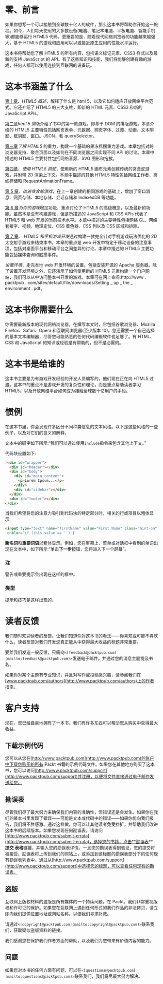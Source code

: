 # 零、前言

如果你想写一个可以接触到全球数十亿人的软件，那么这本书将帮助你开始这一旅程。如今，人们每天使用的大多数设备(电脑、笔记本电脑、平板电脑、智能手机等)都能够运行 HTML5 代码。更重要的是，随着现代网络浏览器的功能越来越强大，基于 HTML5 的游戏和应用可以以或接近原生应用的性能水平运行。

这本书将帮助您了解 HTML5 的所有内容，包括语义标记元素、CSS3 样式以及最新的支持 JavaScript 的 API。有了这些知识和技能，我们将能够创建有趣的游戏，任何人都可以使用连接到互联网的设备玩。

# 这本书涵盖了什么

[第 1 章](1.html "Chapter 1. An Overview of HTML5")、*HTML5 概述*，解释了什么是 html 5，以及它如何适应开放网络平台范式。它还介绍了 HTML5 的三大支柱，即新的 HTML 元素、CSS3 和新的 JavaScript APIs。

[第二章](2.html "Chapter 2. HTML5 Typography")*html 5 排版*介绍了书中的第一款游戏，即基于 DOM 的排版游戏。本章介绍的 HTML5 主要特性包括网页表单、元数据、网页字体、过渡、动画、文本阴影、框阴影、窗口。JSON，和 querySelector。

[第三章](3.html "Chapter 3. Understanding the Gravity of HTML5")*了解 HTML5* 的重力，构建一个基础的果冻摇摆重力游戏。本章包括对跨浏览器支持、聚合页面以及如何在不同浏览器之间实现不同 API 的讨论。本章中描述的 HTML5 主要特性包括网络音频、SVG 图形和拖放。

[第四章](4.html "Chapter 4. Using HTML5 to Catch a Snake")、*使用 HTML5 抓蛇*，使用新的 HTML5 画布元素创建传统的贪食蛇游戏，并附带 2D 渲染上下文。本章中描述的其他 HTML5 特性包括网络工作者、离线存储和 RequestAnimationFrame。

[第 5 章](5.html "Chapter 5. Improving the Snake Game")、*改进贪食蛇游戏*，在上一章创建的相同游戏的基础上，增加了窗口消息、网页存储、本地存储、会话存储和 IndexedDB 等功能。

[第 6 章](6.html "Chapter 6. Adding Features to Your Game")*为你的游戏*增加功能，重点讨论了 HTML5 的高级概念，以及最新的功能。虽然本章没有构建游戏，但是所描述的 JavaScript 和 CSS APIs 代表了 HTML5 和 web 开发的当前技术水平。本章中描述的主要特性包括网络 GL、网络套接字、视频、地理定位、CSS 着色器、CSS 列以及 CSS 区域和排除。

[第 7 章](7.html "Chapter 7. HTML5 and Mobile Game Development")、 *HTML5 和手机游戏开发*通过构建一款完全针对手机游戏玩法优化的 2D 太空射手游戏来结束本书。本章的重点是 web 开发中特定于移动设备的注意事项，包括对桌面平台和移动平台之间差异的讨论。本章中描述的 HTML5 主要功能包括媒体查询和触摸事件。

*设置环境*，走完本地 web 开发环境的设置，包括安装开源的 Apache 服务器。除了设置开发环境之外，它还演示了如何使用新的 HTML5 元素构建一个门户网站，我们可以从中访问整本书开发的游戏。本章可在网上查阅:http://www . packtpub . com/sites/default/file/downloads/Setting _ up _ the _ environment . pdf。

# 这本书你需要什么

你需要最新版本的现代网络浏览器，在撰写本文时，它包括谷歌浏览器、Mozilla Firefox、Safari、Opera 和互联网浏览器(至少版本 10)。您还需要一个自己选择的基本文本编辑器，尽管您可能熟悉的任何代码编辑软件也足够了。有 HTML、CSS 和 JavaScript 的知识或经验是有帮助的，但不是必需的。

# 这本书是给谁的

这本书主要是为有游戏开发经验的开发人员编写的，他们现在正在向 HTML5 过渡。这本书的重点不是游戏开发的复杂性和理论，而是重点帮助读者学习 HTML5，以及开放网络平台如何成为接触全球数十亿用户的手段。

# 惯例

在这本书里，你会发现许多区分不同种类信息的文本风格。以下是这些风格的一些例子，以及对它们的含义的解释。

文本中的码字如下所示:“我们可以通过使用`include`指令来包含其他上下文。”

代码块设置如下:

```html
[<div id="wrapper">
  <div id="header"></div>
  <div id="body">
    <div id="main_content">
      <p>Lorem Ipsum...</p>
    </div>
    <div id="sidebar"></div>
  </div>
  <div id="footer"></div>
</div>
```

当我们希望将您的注意力吸引到代码块的特定部分时，相关的行或项目以粗体显示:

```html
<input type="text" name="firstName" value="First Name" class="hint-on"
 onblur="if (this.value == '') {

```

**新名词**和**重要词语**以粗体显示。例如，您在屏幕上、菜单或对话框中看到的单词出现在文本中，如下所示:“单击**下一步**按钮，您将进入下一个屏幕”。

### 注

警告或重要提示会出现在这样的框中。

### 类型

提示和技巧是这样出现的。

# 读者反馈

我们随时欢迎读者的反馈。让我们知道你对这本书的看法——你喜欢或可能不喜欢什么。读者反馈对我们开发您真正能从中获得最大收益的标题非常重要。

要给我们发送一般反馈，只需向`<[feedback@packtpub.com](mailto:feedback@packtpub.com)>`发送电子邮件，并通过您的消息主题提及书名。

如果你对某个主题有专业知识，并且对写作或投稿感兴趣，请参阅我们在[www.packtpub.com/authors](http://www.packtpub.com/authors)上的作者指南。

# 客户支持

现在，您已经自豪地拥有了一本书，我们有许多东西可以帮助您从购买中获得最大收益。

## 下载示例代码

您可以从您在[http://www.packtpub.com](http://www.packtpub.com)的账户中下载您购买的所有 Packt 书籍的示例代码文件。如果您在其他地方购买了这本书，您可以访问[http://www.packtpub.com/support](http://www.packtpub.com/support)并注册，以便将文件直接通过电子邮件发送给您。

## 勘误表

尽管我们尽了最大努力来确保我们内容的准确性，但错误还是会发生。如果你在我们的某本书里发现了错误——可能是文本或代码中的错误——如果你能向我们报告，我们将不胜感激。通过这样做，你可以让其他读者免受挫折，并帮助我们改进这本书的后续版本。如果您发现任何勘误表，请访问[http://www.packtpub.com/submit-errata](http://www.packtpub.com/submit-errata)，选择您的书籍，点击**勘误表** **提交** **表格**链接，并输入您的勘误表详情。一旦您的勘误表得到验证，您的提交将被接受，勘误表将上传到我们的网站上，或添加到该标题的勘误表部分下的任何现有勘误表列表中。通过从[http://www.packtpub.com/support](http://www.packtpub.com/support)中选择您的标题，可以查看任何现有的勘误表。

## 盗版

互联网上版权材料的盗版是所有媒体的一个持续问题。在 Packt，我们非常重视版权和许可证的保护。如果您在互联网上遇到任何形式的我们作品的非法拷贝，请立即向我们提供位置地址或网站名称，以便我们寻求补救。

请通过`<[copyright@packtpub.com](mailto:copyright@packtpub.com)>`联系我们，获取疑似盗版资料的链接。

我们感谢您在保护我们作者方面的帮助，以及我们为您带来有价值内容的能力。

## 问题

如果您对本书的任何方面有问题，可以在`<[questions@packtpub.com](mailto:questions@packtpub.com)>`联系我们，我们将尽最大努力解决。